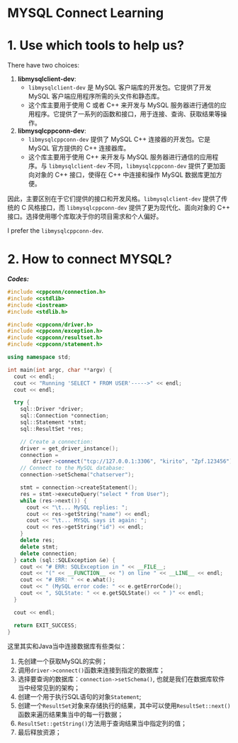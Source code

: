 # MYSQL Connect Learning

# 1. Use which tools to help us?

There have two choices:

1. **libmysqlclient-dev**:
   - `libmysqlclient-dev` 是 MySQL 客户端库的开发包。它提供了开发 MySQL 客户端应用程序所需的头文件和静态库。
   - 这个库主要用于使用 C 或者 C++ 来开发与 MySQL 服务器进行通信的应用程序。它提供了一系列的函数和接口，用于连接、查询、获取结果等操作。
2. **libmysqlcppconn-dev**:
   - `libmysqlcppconn-dev` 提供了 MySQL C++ 连接器的开发包。它是 MySQL 官方提供的 C++ 连接器库。
   - 这个库主要用于使用 C++ 来开发与 MySQL 服务器进行通信的应用程序。与 `libmysqlclient-dev` 不同，`libmysqlcppconn-dev` 提供了更加面向对象的 C++ 接口，使得在 C++ 中连接和操作 MySQL 数据库更加方便。

因此，主要区别在于它们提供的接口和开发风格。`libmysqlclient-dev` 提供了传统的 C 风格接口，而 `libmysqlcppconn-dev` 提供了更为现代化、面向对象的 C++ 接口。选择使用哪个库取决于你的项目需求和个人偏好。

I prefer the `libmysqlcppconn-dev`.

# 2. How to connect MYSQL?





***Codes:***

```C++
#include <cppconn/connection.h>
#include <cstdlib>
#include <iostream>
#include <stdlib.h>

#include <cppconn/driver.h>
#include <cppconn/exception.h>
#include <cppconn/resultset.h>
#include <cppconn/statement.h>

using namespace std;

int main(int argc, char **argv) {
  cout << endl;
  cout << "Running 'SELECT * FROM USER'----->" << endl;
  cout << endl;

  try {
    sql::Driver *driver;
    sql::Connection *connection;
    sql::Statement *stmt;
    sql::ResultSet *res;

    // Create a connection:
    driver = get_driver_instance();
    connection =
        driver->connect("tcp://127.0.0.1:3306", "kirito", "Zpf.123456");
    // Connect to the MySQL database:
    connection->setSchema("chatserver");

    stmt = connection->createStatement();	
    res = stmt->executeQuery("select * from User");
    while (res->next()) {
      cout << "\t... MySQL replies: ";
      cout << res->getString("name") << endl;
      cout << "\t... MYSQL says it again: ";
      cout << res->getString("id") << endl;
    }
    delete res;
    delete stmt;
    delete connection;
  } catch (sql::SQLException &e) {
    cout << "# ERR: SQLException in " << __FILE__;
    cout << "(" << __FUNCTION__ << ") on line " << __LINE__ << endl;
    cout << "# ERR: " << e.what();
    cout << " (MySQL error code: " << e.getErrorCode();
    cout << ", SQLState: " << e.getSQLState() << " )" << endl;
  }

  cout << endl;

  return EXIT_SUCCESS;
}
```

这里其实和Java当中连接数据库有些类似：

1. 先创建一个获取MySQL的实例；
2. 调用`driver->connect()`函数来连接到指定的数据库；
3. 选择要查询的数据库：`connection->setSchema()`, 也就是我们在数据库软件当中经常见到的架构；
4. 创建一个用于执行SQL语句的对象`Statement`;
5. 创建一个`ResultSet`对象来存储执行的结果，其中可以使用`ResultSet::next()`函数来遍历结果集当中的每一行数据；
6. `ResultSet::getString()`方法用于查询结果当中指定列的值；
7. 最后释放资源；
